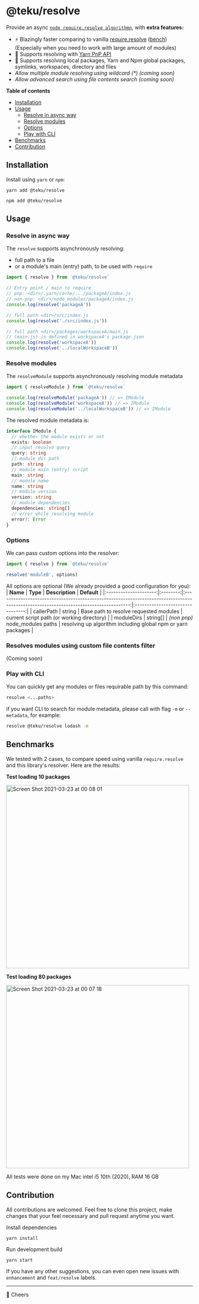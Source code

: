 @teku/resolve
=====
Provide an async [`node require.resolve algorithmn`](https://nodejs.org/api/modules.html#modules_all_together), with **extra features:**
  - ⚡ Blazingly faster comparing to vanilla [require.resolve](https://nodejs.org/api/moduleshtml#modules_require_resolve_request_options) ([bench](#benchmarks)) (Especially when you need to work with large amount of modules)
  - 🌟 Supports resolving with [Yarn PnP API](https://yarnpkg.com/features/pnp)
  - 🌇 Supports resolving local packages, Yarn and Npm global packages, symlinks, workspaces, directory and files
  - _Allow multiple module resolving using wildcard (*) (coming soon)_
  - _Allow advanced search using file contents search (coming soon)_

**Table of contents**
+ [Installation](#installation)
+ [Usage](#usage)
  - [Resolve in async way](#resolve-in-async-way)
  - [Resolve modules](#resolve-modules)
  - [Options](#options)
  - [Play with CLI](#play-with-cli)
+ [Benchmarks](#benchmarks)
+ [Contribution](#contribution)

Installation
-----
Install using `yarn` or `npm`:
```
yarn add @teku/resolve
```

```
npm add @teku/resolve
```

Usage
----
### Resolve in async way
The `resolve` supports asynchronously resolving:
- full path to a file
- or a module's main (entry) path, to be used with `require`

```ts
import { resolve } from `@teku/resolve`

// Entry point / main to require
// pnp: <dir>/.yarn/cache/.../packageA/index.js
// non-pnp: <dir>/node_modules/packageA/index.js
console.log(resolve('packageA'))

// full path <dir>/src/index.js
console.log(resolve('./src/index.js'))

// full path <dir>/packages/workspaceA/main.js
// (main.js) is defined in workspaceA's package.json
console.log(resolve('workspaceA'))
console.log(resolve('../localWorkspaceB'))
```
### Resolve modules

The `resolveModule` supports asynchronously resolving module metadata

```ts
import { resolveModule } from `@teku/resolve`

console.log(resolveModule('packageA')) // => IModule
console.log(resolveModule('workspaceA')) // => IModule
console.log(resolveModule('../localWorkspaceB')) // => IModule
```

The resolved module metadata is:
```ts
interface IModule {
  // whether the module exists or not
  exists: boolean
  // input resolve query
  query: string
  // module dir path
  path: string
  // module main (entry) script
  main: string
  // module name
  name: string
  // module version
  version: string
  // module dependencies
  dependencies: string[]
  // error while resolving module
  error?: Error
}
```

### Options
We can pass custom options into the resolver:

```js
import { resolve } from `@teku/resolve`

resolve('moduleB', options)
```

All options are optional (We already provided a good configuration for you):
|        **Name**       | **Type** |                                                            **Description**                                                            |            **Default**           |
|:---------------------:|:--------:|:-------------------------------------------------------------------------------------------------------------------------------------:|:--------------------------------:|
| callerPath           | string   | Base path to resolve requested modules | current script path (or working directory)                            |
| moduleDirs | string[] | _(non pnp)_ node_modules paths | resolving up algorithm including global npm or yarn packages |

### Resolves modules using custom file contents filter
(Coming soon)

### Play with CLI

You can quickly get any modules or files requirable path by this command:

```bash
resolve <...paths>
```

if you want CLI to search for module metadata, please call with flag `-m` or `--metadata`, for example:

```bash
resolve @teku/resolve lodash -m
```

Benchmarks
-----
We tested with 2 cases, to compare speed using vanilla `require.resolve` and this library's resolver. Here are the results:

**Test loading 10 packages**

<img width="494" alt="Screen Shot 2021-03-23 at 00 08 01" src="https://user-images.githubusercontent.com/13363340/112029482-e1251f00-8b6b-11eb-9cf8-8074f72de6ab.png">

**Test loading 80 packages**

<img width="494" alt="Screen Shot 2021-03-23 at 00 07 18" src="https://user-images.githubusercontent.com/13363340/112029502-e6826980-8b6b-11eb-9e16-bd6c790d003b.png">

All tests were done on my Mac intel i5 10th (2020), RAM 16 GB

Contribution
-----
All contributions are welcomed. Feel free to clone this project, make changes that your feel necessary and pull request anytime you want.

Install dependencies
```
yarn install
```

Run development build
```
yarn start
```

If you have any other suggestions, you can even open new issues with `enhancement` and `feat/resolve` labels.

-----

🍻 Cheers
